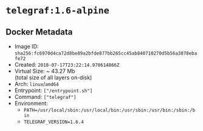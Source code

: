 # `telegraf:1.6-alpine`

## Docker Metadata

- Image ID: `sha256:fc6970d4ca72d8be89a2bfde877bb265cc45ab840710270d5b56a3878ebafe72`
- Created: `2018-07-17T23:22:14.970614866Z`
- Virtual Size: ~ 43.27 Mb  
  (total size of all layers on-disk)
- Arch: `linux`/`amd64`
- Entrypoint: `["/entrypoint.sh"]`
- Command: `["telegraf"]`
- Environment:
  - `PATH=/usr/local/sbin:/usr/local/bin:/usr/sbin:/usr/bin:/sbin:/bin`
  - `TELEGRAF_VERSION=1.6.4`

